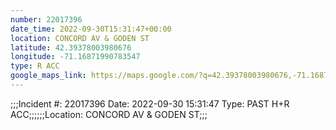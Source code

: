 ```yaml
---
number: 22017396
date_time: 2022-09-30T15:31:47+00:00
location: CONCORD AV & GODEN ST
latitude: 42.39378003980676
longitude: -71.16871990783547
type: R ACC
google_maps_link: https://maps.google.com/?q=42.39378003980676,-71.16871990783547
---
```


;;;Incident #: 22017396   Date: 2022-09-30 15:31:47    Type: PAST H+R ACC;;;;;;Location: CONCORD AV & GODEN ST;;;
